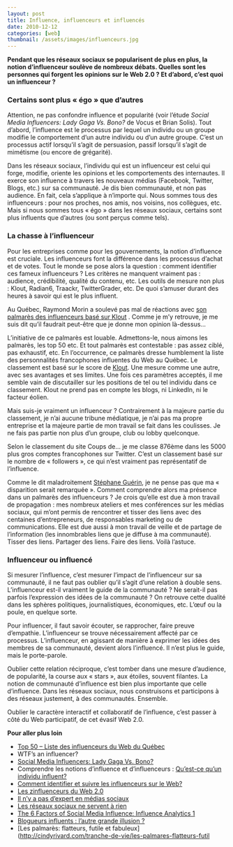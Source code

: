 ```yaml
---
layout: post
title: Influence, influenceurs et influencés
date: 2010-12-12
categories: [web]
thumbnail: /assets/images/influenceurs.jpg
---
```


**Pendant que les réseaux sociaux se popularisent de plus en plus, la notion d’influenceur soulève de nombreux débats. Quelles sont les personnes qui forgent les opinions sur le Web 2.0 ? Et d’abord, c’est quoi un influenceur ?**

### Certains sont plus « égo » que d’autres

Attention, ne pas confondre influence et popularité (voir l’étude _Social Media Influencers: Lady Gaga Vs. Bono?_ de Vocus et Brian Solis). Tout d’abord, l’influence est le processus par lequel un individu ou un groupe modifie le comportement d’un autre individu ou d’un autre groupe. C’est un processus actif lorsqu’il s’agit de persuasion, passif lorsqu’il s’agit de mimétisme (ou encore de grégarité).

Dans les réseaux sociaux, l’individu qui est un influenceur est celui qui forge, modifie, oriente les opinions et les comportements des internautes. Il exerce son influence à travers les nouveaux médias (Facebook, Twitter, Blogs, etc.) sur sa communauté. Je dis bien communauté, et non pas audience. En fait, cela s’applique à n’importe qui. Nous sommes tous des influenceurs : pour nos proches, nos amis, nos voisins, nos collègues, etc. Mais si nous sommes tous « égo » dans les réseaux sociaux, certains sont plus influents que d’autres (ou sont perçus comme tels).

### La chasse à l’influenceur

Pour les entreprises comme pour les gouvernements, la notion d’influence est cruciale. Les influenceurs font la différence dans les processus d’achat et de votes. Tout le monde se pose alors la question : comment identifier ces fameux influenceurs ? Les critères ne manquent vraiment pas : audience, crédibilité, qualité du contenu, etc. Les outils de mesure non plus : Klout, Radian6, Traackr, TwitterGrader, etc. De quoi s’amuser durant des heures à savoir qui est le plus influent.

Au Québec, Raymond Morin a soulevé pas mal de réactions avec [son palmarès des influenceurs basé sur Klout](http://raymondmorin.com/2010/11/portfolio/le-top-100-des-influenceurs-du-web-2-0-au-quebec/) . Comme je m’y retrouve, je me suis dit qu’il faudrait peut-être que je donne mon opinion là-dessus…

L’initiative de ce palmarès est louable. Admettons-le, nous aimons les palmarès, les top 50 etc. Et tout palmarès est contestable : pas assez ciblé, pas exhaustif, etc. En l’occurrence, ce palmarès dresse humblement la liste des personnalités francophones influentes du Web au Québec. Le classement est basé sur le score de [Klout](http://www.klout.com/). Une mesure comme une autre, avec ses avantages et ses limites. Une fois ces paramètres acceptés, il me semble vain de discutailler sur les positions de tel ou tel individu dans ce classement. Klout ne prend pas en compte les blogs, ni LinkedIn, ni le facteur éolien.

Mais suis-je vraiment un influenceur ? Contrairement à la majeure partie du classement, je n’ai aucune tribune médiatique, je n’ai pas ma propre entreprise et la majeure partie de mon travail se fait dans les coulisses. Je ne fais pas partie non plus d’un groupe, club ou lobby quelconque.

Selon le classement du site Coups de… je me classe 876ème dans les 5000 plus gros comptes francophones sur Twitter. C’est un classement basé sur le nombre de « followers », ce qui n’est vraiment pas représentatif de l’influence.

Comme le dit maladroitement [Stéphane Guérin](http://www.stephguerin.com/archives/les_zinfluenceurs_du_web_20/), je ne pense pas que ma « disparition serait remarquée ». Comment comprendre alors ma présence dans un palmarès des influenceurs ? Je crois qu’elle est due à mon travail de propagation : mes nombreux ateliers et mes conférences sur les médias sociaux, qui m’ont permis de rencontrer et tisser des liens avec des centaines d’entrepreneurs, de responsables marketing ou de communications. Elle est due aussi à mon travail de veille et de partage de l’information (les innombrables liens que je diffuse à ma communauté). Tisser des liens. Partager des liens. Faire des liens. Voilà l’astuce.

### Influenceur ou influencé

Si mesurer l’influence, c’est mesurer l’impact de l’influenceur sur sa communauté, il ne faut pas oublier qu’il s’agit d’une relation à double sens. L’influenceur est-il vraiment le guide de la communauté ? Ne serait-il pas parfois l’expression des idées de la communauté ? On retrouve cette dualité dans les sphères politiques, journalistiques, économiques, etc. L’œuf ou la poule, en quelque sorte.

Pour influencer, il faut savoir écouter, se rapprocher, faire preuve d’empathie. L’influenceur se trouve nécessairement affecté par ce processus. L’influenceur, en agissant de manière à exprimer les idées des membres de sa communauté, devient alors l’influencé. Il n’est plus le guide, mais le porte-parole.

Oublier cette relation réciproque, c’est tomber dans une mesure d’audience, de popularité, la course aux « stars », aux étoiles, souvent filantes. La notion de communauté d’influence est bien plus importante que celle d’influence. Dans les réseaux sociaux, nous construisons et participons à des réseaux justement, à des communautés. Ensemble.

Oublier le caractère interactif et collaboratif de l’influence, c’est passer à côté du Web participatif, de cet évasif Web 2.0.

**Pour aller plus loin**

- [Top 50 – Liste des influenceurs du Web du Québec](http://raymondmorin.com/2010/12/portfolio/top-50-influenceurs-du-web-au-quebec/)
- WTF’s an influencer?
- [Social Media Influencers: Lady Gaga Vs. Bono?](http://www.vocus.com/social-media/influencer/index.asp)
- Comprendre les notions d’influence et d’influenceurs : [Qu’est-ce qu’un individu influent?](http://www.julielemonde.com/communaute-virtuelle/individu-influent/)
- [Comment identifier et suivre les influenceurs sur le Web?](http://www.commentcamarche.net/faq/29282-comment-identifier-et-suivre-les-influenceurs-sur-le-web)
- [Les zinfluenceurs du Web 2.0](http://www.stephguerin.com/archives/les_zinfluenceurs_du_web_20/)
- [Il n’y a pas d’expert en médias sociaux](http://www.lesaffaires.com/secteurs-d-activite/medias-et-communications/tim-baker--il-n-y-a-pas-d-experts-en-medias-sociaux/520380)
- [Les réseaux sociaux ne servent à rien](http://blog.tcrouzet.com/2010/12/05/les-reseaux-sociaux-ne-servent-a-rien/)
- [The 6 Factors of Social Media Influence: Influence Analytics 1](http://lithosphere.lithium.com/t5/Building-Community-the-Platform/The-6-Factors-of-Social-Media-Influence-Influence-Analytics-1/ba-p/5708)
- [Blogueurs influents : l’autre grande illusion ?](http://www.choblab.com/marketing-internet/blogueurs-influents-lautre-grande-illusion-2512.html)
- [Les palmarès: flatteurs, futile et fabuleux](http://cindyrivard.com/tranche-de-vie/les-palmares-flatteurs-futil
